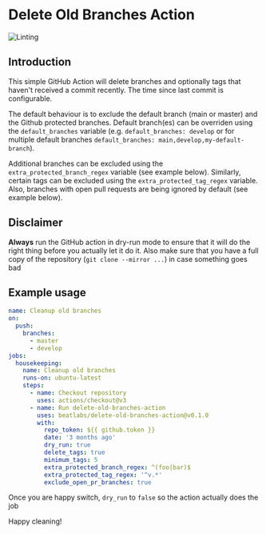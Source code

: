 # Delete Old Branches Action

![Linting](https://github.com/beatlabs/delete-old-branches-action/workflows/Linting/badge.svg)

## Introduction

This simple GitHub Action will delete branches and optionally tags that haven't received a commit recently. The time since last commit is configurable.

The default behaviour is to exclude the default branch (main or master) and the Github protected branches. Default branch(es) can be overriden using the `default_branches` variable (e.g. `default_branches: develop` or for multiple default branches `default_branches: main,develop,my-default-branch`).

Additional branches can be excluded using the `extra_protected_branch_regex` variable (see example below).
Similarly, certain tags can be excluded using the `extra_protected_tag_regex` variable.
Also, branches with open pull requests are being ignored by default (see example below).  

## Disclaimer

**Always** run the GitHub action in dry-run mode to ensure that it will do the right thing before you actually let it do it. Also make sure that you have a full copy of the repository (`git clone --mirror ...`) in case something goes bad

## Example usage

```yaml
name: Cleanup old branches
on:
  push:
    branches:
      - master
      - develop
jobs:
  housekeeping:
    name: Cleanup old branches
    runs-on: ubuntu-latest
    steps:
      - name: Checkout repository
        uses: actions/checkout@v3
      - name: Run delete-old-branches-action
        uses: beatlabs/delete-old-branches-action@v0.1.0
        with:
          repo_token: ${{ github.token }}
          date: '3 months ago'
          dry_run: true
          delete_tags: true
          minimum_tags: 5
          extra_protected_branch_regex: ^(foo|bar)$
          extra_protected_tag_regex: '^v.*'
          exclude_open_pr_branches: true
```

Once you are happy switch, `dry_run` to `false` so the action actually does the job

Happy cleaning!
